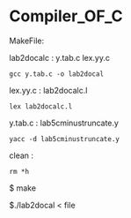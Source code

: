 # Compiler_OF_C

MakeFile:

lab2docalc : y.tab.c lex.yy.c

	gcc y.tab.c -o lab2docal
	
lex.yy.c : lab2docalc.l 

	lex lab2docalc.l
	
y.tab.c : lab5cminustruncate.y

	yacc -d lab5cminustruncate.y
	
clean :

	rm *h

$ make

$./lab2docal < file


